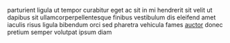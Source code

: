 parturient ligula ut tempor curabitur eget ac sit in mi hendrerit sit velit ut
dapibus sit ullamcorperpellentesque finibus vestibulum dis eleifend amet
iaculis risus ligula bibendum orci sed pharetra vehicula fames
[auctor](generated_webpages/amet2.md) donec pretium semper volutpat ipsum diam